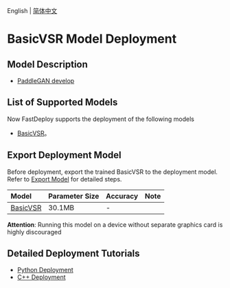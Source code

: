 English | [简体中文](README_CN.md)
# BasicVSR Model Deployment

## Model Description

- [PaddleGAN develop](https://github.com/PaddlePaddle/PaddleGAN)

## List of Supported Models

Now FastDeploy supports the deployment of the following models

- [BasicVSR](https://github.com/PaddlePaddle/PaddleGAN/blob/develop/docs/zh_CN/tutorials/video_super_resolution.md)。


## Export Deployment Model

Before deployment, export the trained BasicVSR to the deployment model. Refer to [Export Model](https://github.com/PaddlePaddle/PaddleGAN/blob/develop/docs/zh_CN/tutorials/video_super_resolution.md) for detailed steps.


| Model                                                                         | Parameter Size    | Accuracy    | Note |
|:----------------------------------------------------------------------------|:-------|:----- | :------ |
| [BasicVSR](https://bj.bcebos.com/paddlehub/fastdeploy/BasicVSR_reds_x4.tar) | 30.1MB | - |

**Attention**: Running this model on a device without separate graphics card is highly discouraged

## Detailed Deployment Tutorials

- [Python Deployment](python)
- [C++ Deployment](cpp)
